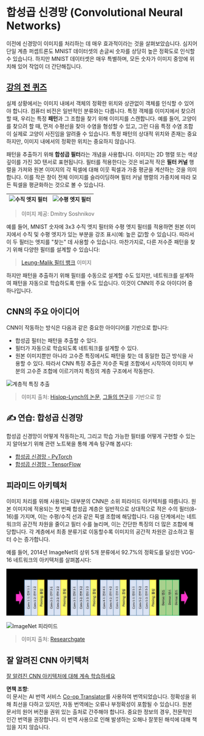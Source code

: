 <!--
CO_OP_TRANSLATOR_METADATA:
{
  "original_hash": "088837b42b7d99198bf62db8a42411e0",
  "translation_date": "2025-08-24T21:29:49+00:00",
  "source_file": "lessons/4-ComputerVision/07-ConvNets/README.md",
  "language_code": "ko"
}
-->
# 합성곱 신경망 (Convolutional Neural Networks)

이전에 신경망이 이미지를 처리하는 데 매우 효과적이라는 것을 살펴보았습니다. 심지어 단일 계층 퍼셉트론도 MNIST 데이터셋의 손글씨 숫자를 상당히 높은 정확도로 인식할 수 있습니다. 하지만 MNIST 데이터셋은 매우 특별하며, 모든 숫자가 이미지 중앙에 위치해 있어 작업이 더 간단해집니다.

## [강의 전 퀴즈](https://red-field-0a6ddfd03.1.azurestaticapps.net/quiz/107)

실제 상황에서는 이미지 내에서 객체의 정확한 위치와 상관없이 객체를 인식할 수 있어야 합니다. 컴퓨터 비전은 일반적인 분류와는 다릅니다. 특정 객체를 이미지에서 찾으려 할 때, 우리는 특정 **패턴**과 그 조합을 찾기 위해 이미지를 스캔합니다. 예를 들어, 고양이를 찾으려 할 때, 먼저 수평선을 찾아 수염을 형성할 수 있고, 그런 다음 특정 수염 조합이 실제로 고양이 사진임을 알려줄 수 있습니다. 특정 패턴의 상대적 위치와 존재는 중요하지만, 이미지 내에서의 정확한 위치는 중요하지 않습니다.

패턴을 추출하기 위해 **합성곱 필터**라는 개념을 사용합니다. 이미지는 2D 행렬 또는 색상 깊이를 가진 3D 텐서로 표현됩니다. 필터를 적용한다는 것은 비교적 작은 **필터 커널** 행렬을 가져와 원본 이미지의 각 픽셀에 대해 이웃 픽셀과 가중 평균을 계산하는 것을 의미합니다. 이를 작은 창이 전체 이미지를 슬라이딩하며 필터 커널 행렬의 가중치에 따라 모든 픽셀을 평균화하는 것으로 볼 수 있습니다.

![수직 엣지 필터](../../../../../translated_images/filter-vert.b7148390ca0bc356ddc7e55555d2481819c1e86ddde9dce4db5e71a69d6f887f.ko.png) | ![수평 엣지 필터](../../../../../translated_images/filter-horiz.59b80ed4feb946efbe201a7fe3ca95abb3364e266e6fd90820cb893b4d3a6dda.ko.png)
----|----

> 이미지 제공: Dmitry Soshnikov

예를 들어, MNIST 숫자에 3x3 수직 엣지 필터와 수평 엣지 필터를 적용하면 원본 이미지에서 수직 및 수평 엣지가 있는 부분을 강조 표시(예: 높은 값)할 수 있습니다. 따라서 이 두 필터는 엣지를 "찾는" 데 사용할 수 있습니다. 마찬가지로, 다른 저수준 패턴을 찾기 위해 다양한 필터를 설계할 수 있습니다:

> [Leung-Malik 필터 뱅크](https://www.robots.ox.ac.uk/~vgg/research/texclass/filters.html) 이미지

하지만 패턴을 추출하기 위해 필터를 수동으로 설계할 수도 있지만, 네트워크를 설계하여 패턴을 자동으로 학습하도록 만들 수도 있습니다. 이것이 CNN의 주요 아이디어 중 하나입니다.

## CNN의 주요 아이디어

CNN이 작동하는 방식은 다음과 같은 중요한 아이디어를 기반으로 합니다:

* 합성곱 필터는 패턴을 추출할 수 있다.
* 필터가 자동으로 학습되도록 네트워크를 설계할 수 있다.
* 원본 이미지뿐만 아니라 고수준 특징에서도 패턴을 찾는 데 동일한 접근 방식을 사용할 수 있다. 따라서 CNN 특징 추출은 저수준 픽셀 조합에서 시작하여 이미지 부분의 고수준 조합에 이르기까지 특징의 계층 구조에서 작동한다.

![계층적 특징 추출](../../../../../translated_images/FeatureExtractionCNN.d9b456cbdae7cb643fde3032b81b2940e3cf8be842e29afac3f482725ba7f95c.ko.png)

> 이미지 출처: [Hislop-Lynch의 논문](https://www.semanticscholar.org/paper/Computer-vision-based-pedestrian-trajectory-Hislop-Lynch/26e6f74853fc9bbb7487b06dc2cf095d36c9021d), [그들의 연구](https://dl.acm.org/doi/abs/10.1145/1553374.1553453)를 기반으로 함

## ✍️ 연습: 합성곱 신경망

합성곱 신경망이 어떻게 작동하는지, 그리고 학습 가능한 필터를 어떻게 구현할 수 있는지 알아보기 위해 관련 노트북을 통해 계속 탐구해 봅시다:

* [합성곱 신경망 - PyTorch](../../../../../lessons/4-ComputerVision/07-ConvNets/ConvNetsPyTorch.ipynb)
* [합성곱 신경망 - TensorFlow](../../../../../lessons/4-ComputerVision/07-ConvNets/ConvNetsTF.ipynb)

## 피라미드 아키텍처

이미지 처리를 위해 사용되는 대부분의 CNN은 소위 피라미드 아키텍처를 따릅니다. 원본 이미지에 적용되는 첫 번째 합성곱 계층은 일반적으로 상대적으로 적은 수의 필터(8-16)를 가지며, 이는 수평/수직 선과 같은 픽셀 조합에 해당합니다. 다음 단계에서는 네트워크의 공간적 차원을 줄이고 필터 수를 늘리며, 이는 간단한 특징의 더 많은 조합에 해당합니다. 각 계층에서 최종 분류기로 이동할수록 이미지의 공간적 차원은 감소하고 필터 수는 증가합니다.

예를 들어, 2014년 ImageNet의 상위 5개 분류에서 92.7%의 정확도를 달성한 VGG-16 네트워크의 아키텍처를 살펴봅시다:

![ImageNet 계층](../../../../../translated_images/vgg-16-arch1.d901a5583b3a51baeaab3e768567d921e5d54befa46e1e642616c5458c934028.ko.jpg)

![ImageNet 피라미드](../../../../../translated_images/vgg-16-arch.64ff2137f50dd49fdaa786e3f3a975b3f22615efd13efb19c5d22f12e01451a1.ko.jpg)

> 이미지 출처: [Researchgate](https://www.researchgate.net/figure/Vgg16-model-structure-To-get-the-VGG-NIN-model-we-replace-the-2-nd-4-th-6-th-7-th_fig2_335194493)

## 잘 알려진 CNN 아키텍처

[잘 알려진 CNN 아키텍처에 대해 계속 학습하세요](CNN_Architectures.md)

**면책 조항**:  
이 문서는 AI 번역 서비스 [Co-op Translator](https://github.com/Azure/co-op-translator)를 사용하여 번역되었습니다. 정확성을 위해 최선을 다하고 있지만, 자동 번역에는 오류나 부정확성이 포함될 수 있습니다. 원본 문서의 원어 버전을 권위 있는 출처로 간주해야 합니다. 중요한 정보의 경우, 전문적인 인간 번역을 권장합니다. 이 번역 사용으로 인해 발생하는 오해나 잘못된 해석에 대해 책임을 지지 않습니다.
